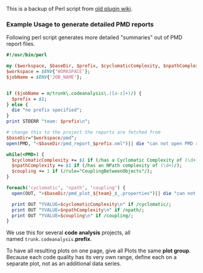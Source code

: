 This is a backup of Perl script from [old plugin wiki](https://wiki.jenkins.io/display/JENKINS/Plot+Plugin).

### Example Usage to generate detailed PMD reports

Following perl script generates more detailed "summaries" out of PMD report files.
```perl
#!/usr/bin/perl

my ($workspace, $baseDir, $prefix, $cyclomaticComplexity, $npathComplexity, $coupling);
$workspace = $ENV{'WORKSPACE'};
$jobName = $ENV{'JOB_NAME'};


if ($jobName = m/trunk\.codeanalysis\.([a-z]+)/) {
  $prefix = $1;
} else {
  die "no prefix specified";
}
print STDERR "team: $prefix\n";

# change this to the project the reports are fetched from
$baseDir="$workspace/pmd";
open(PMD, "<$baseDir/pmd_report_$prefix.xml")|| die "can not open PMD report $baseDir/pmd_report_$prefix.xml: $!";

while(<PMD>) {
  $cyclomaticComplexity += $1 if (/has a Cyclomatic Complexity of (\d+)/);
  $npathComplexity += $1 if (/has an NPath complexity of (\d+)/);
  $coupling += 1 if (/rule="CouplingBetweenObjects"/);
}

foreach('cyclomatic', 'npath', 'coupling') {
  open(OUT, ">$baseDir/pmd_plot_${team}_$_.properties")|| die "can not open output file: $!";

  print OUT "YVALUE=$cyclomaticComplexity\n" if /cyclomatic/;
  print OUT "YVALUE=$npathComplexity\n" if /npath/;
  print OUT "YVALUE=$coupling\n" if /coupling/;
}
```

We use this for several **code analysis** projects, all named `trunk.codeanalysis`.**prefix**.

To have all resulting plots on one page, give all Plots the same **plot group**.
Because each code quality has its very own range, define each on a separate plot, not as an additional data series.
